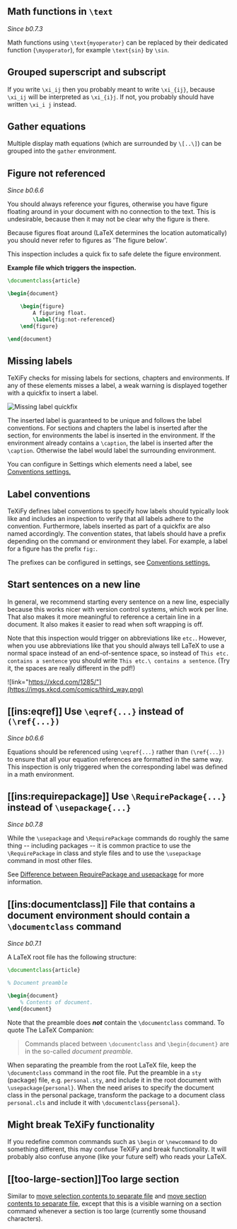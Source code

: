 ## Math functions in `\text`
_Since b0.7.3_

Math functions using `\text{myoperator}` can be replaced by their dedicated function (`\myoperator`), for example `\text{sin}` by `\sin`.

## Grouped superscript and subscript

If you write `\xi_ij` then you probably meant to write `\xi_{ij}`, because `\xi_ij` will be interpreted as `\xi_{i}j`.
If not, you probably should have written `\xi_i j` instead.

## Gather equations
Multiple display math equations (which are surrounded by `\[..\]`) can be grouped into the `gather` environment.

## Figure not referenced

_Since b0.6.6_

You should always reference your figures, otherwise you have figure floating around in your document with no connection to the text.
This is undesirable, because then it may not be clear why the figure is there.

Because figures float around (LaTeX determines the location automatically) you should never refer to figures as 'The figure below'.

This inspection includes a quick fix to safe delete the figure environment.

**Example file which triggers the inspection.**

```latex
\documentclass{article}

\begin{document}

    \begin{figure}
        A figuring float.
        \label{fig:not-referenced}
    \end{figure}

\end{document}
```

## Missing labels
TeXiFy checks for missing labels for sections, chapters and environments. If any of these elements misses a label, a weak warning is displayed together with a quickfix to insert a label.

![Missing label quickfix](https://user-images.githubusercontent.com/7955528/73370333-5a045000-42b4-11ea-8148-971fb0a5858b.png)

The inserted label is guaranteed to be unique and follows the label conventions. For sections and chapters the label is inserted after the section, for environments the label is inserted in the environment. If the environment already contains a `\caption`, the label is inserted after the `\caption`. Otherwise the label would label the surrounding environment.

You can configure in Settings which elements need a label, see [Conventions settings.](Features#Conventions)

## Label conventions

TeXiFy defines label conventions to specify how labels should typically look like and includes an inspection to verify that all labels adhere to the convention. Furthermore, labels inserted as part of a quickfix are also named accordingly. The convention states, that labels should have a prefix depending on the command or environment they label. For example, a label for a figure has the prefix `fig:`.

The prefixes can be configured in settings, see [Conventions settings.](Features#Conventions)

## Start sentences on a new line

In general, we recommend starting every sentence on a new line, especially because this works nicer with version control systems, which work per line.
That also makes it more meaningful to reference a certain line in a document.
It also makes it easier to read when soft wrapping is off.

Note that this inspection would trigger on abbreviations like `etc.`.
However, when you use abbreviations like that you should always tell LaTeX to use a normal space instead of an end-of-sentence space, so instead of `This etc. contains a sentence` you should write `This etc.\ contains a sentence`.
(Try it, the spaces are really different in the pdf!)

![link="https://xkcd.com/1285/"](https://imgs.xkcd.com/comics/third_way.png)

## [[ins:eqref]] Use `\eqref{...}` instead of `(\ref{...})`
_Since b0.6.6_

Equations should be referenced using `\eqref{...}` rather than `(\ref{...})` to ensure that all your equation references
are formatted in the same way. This inspection is only triggered when the corresponding label was defined in a math environment.

## [[ins:requirepackage]] Use `\RequirePackage{...}` instead of `\usepackage{...}`
_Since b0.7.8_

While the `\usepackage` and `\RequirePackage` commands do roughly the same thing -- including packages -- it is common practice to use the `\RequirePackage` in class and style files and to use the `\usepackage` command in most other files.

See [Difference between RequirePackage and usepackage](https://tex.stackexchange.com/questions/19919/whats-the-difference-between-requirepackage-and-usepackage) for more information.

## [[ins:documentclass]] File that contains a document environment should contain a `\documentclass` command
_Since b0.7.1_

A LaTeX root file has the following structure:

```latex
\documentclass{article}

% Document preamble

\begin{document}
    % Contents of document.
\end{document}
```

Note that the preamble does ***not*** contain the `\documentclass` command.
To quote The LaTeX Companion:

> Commands placed between `\documentclass` and `\begin{document}` are in the so-called _document preamble_.

When separating the preamble from the root LaTeX file, keep the `\documentclass` command in the root file.
Put the preamble in a `sty` (package) file, e.g. `personal.sty`, and include it in the root document with `\usepackage{personal}`.
When the need arises to specify the document class in the personal package, transform the package to a document class `personal.cls` and include it with `\documentclass{personal}`.

## Might break TeXiFy functionality

If you redefine common commands such as `\begin` or `\newcommand` to do something different, this may confuse TeXiFy and break functionality.
It will probably also confuse anyone (like your future self) who reads your LaTeX.

## [[too-large-section]]Too large section

Similar to [move selection contents to separate file](Intentions#selection-to-file) and [move section contents to separate file](Intentions#move-section-to-file), except that this is a visible warning on a section command whenever a section is too large (currently some thousand characters).
